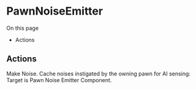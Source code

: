 # PawnNoiseEmitter

On this page 

  * Actions





## Actions

Make Noise. Cache noises instigated by the owning pawn for AI sensing: Target is Pawn Noise Emitter Component.

